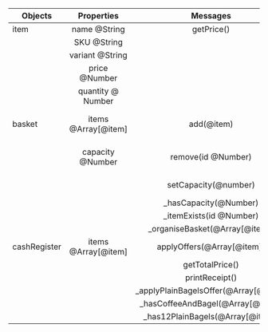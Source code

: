 | Objects | Properties | Messages | Output |
| - | :-: | :-: | - |
| item  | name @String | getPrice() | @Number
|| SKU @String
|| variant @String
|| price @Number
|| quantity @ Number
| basket | items @Array[@item]| add(@item) | items @Array[@item] **OR** @String
|| capacity @Number| remove(id @Number) | items @Array[@item] **OR** @String
||| setCapacity(@number) | capacity @Number
||| _hasCapacity(@Number) | @Boolean
||| _itemExists(id @Number) | @Boolean
||| _organiseBasket(@Array[@item]) | @Array[@item]
| cashRegister | items @Array[@item] | applyOffers(@Array[@item]) | @Array[@item]
||| getTotalPrice() | @Number
||| printReceipt() | @String
||| _applyPlainBagelsOffer(@Array[@item]) | @Array[@item]
||| _hasCoffeeAndBagel(@Array[@item]) | @Boolean 
||| _has12PlainBagels(@Array[@item]) | @Boolean
